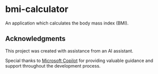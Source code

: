# bmi-calculator

An application which calculates the body mass index (BMI).

## Acknowledgments

This project was created with assistance from an AI assistant.

Special thanks to [Microsoft Copilot](https://www.microsoft.com/copilot) for providing valuable guidance and support throughout the development process.
